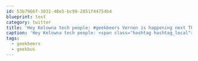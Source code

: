 ```yaml
---
id: 53b7966f-3031-48e5-bc98-2851f44754b4
blueprint: text
category: twitter
title: 'Hey Kelowna tech people: #geekbeers Vernon is happening next Thursday so we should all go and crash it. #geekbus'
caption: 'Hey Kelowna tech people: <span class="hashtag hashtag_local">#<a href="http://tweettemp.darylchymko.ca/?tag=geekbeers">geekbeers</a> Vernon is happening next Thursday so we should all go and crash it. <span class="hashtag hashtag_local">#<a href="http://tweettemp.darylchymko.ca/?tag=geekbus">geekbus</a>'
tags:
  - geekbeers
  - geekbus
---
```

